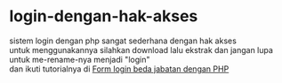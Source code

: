 # login-dengan-hak-akses
sistem login dengan php sangat sederhana dengan hak akses
<br>
untuk menggunakannya silahkan download lalu ekstrak dan jangan lupa untuk me-rename-nya menjadi "login" <br>
dan ikuti tutorialnya di <a href="http://onphpid.com/2015/04/16/form-login-beda-jabatan-dengan-php.html" rel="dofollow">Form login beda jabatan dengan PHP</a>

